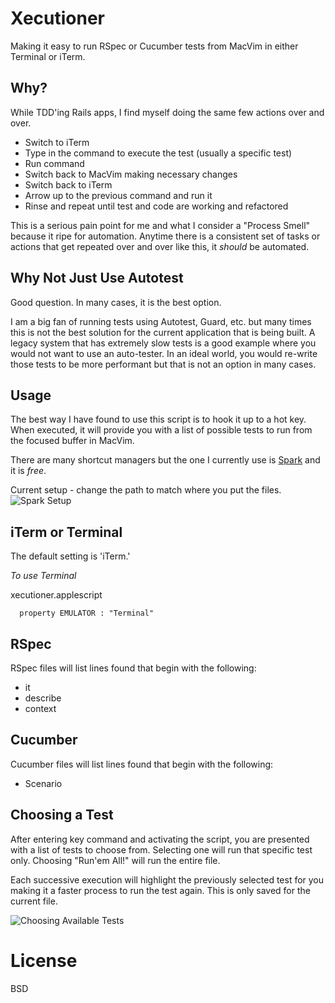 # Xecutioner #

Making it easy to run RSpec or Cucumber tests from MacVim in either Terminal or iTerm.

## Why?

While TDD'ing Rails apps, I find myself doing the same few actions over and over.

* Switch to iTerm
* Type in the command to execute the test (usually a specific test)
* Run command
* Switch back to MacVim making necessary changes
* Switch back to iTerm
* Arrow up to the previous command and run it
* Rinse and repeat until test and code are working and refactored

This is a serious pain point for me and what I consider a "Process Smell" because it ripe for
automation. Anytime there is a consistent set of tasks or actions that get repeated over and over like this,
it *should* be automated.

## Why Not Just Use Autotest

Good question. In many cases, it is the best option.

I am a big fan of running tests using Autotest, Guard, etc. but many times this is not the best solution for
the current application that is being built. A legacy system that has extremely slow tests is a good example
where you would not want to use an auto-tester. In an ideal world, you would re-write those tests to be more
performant but that is not an option in many cases.

## Usage

The best way I have found to use this script is to hook it up to a hot key.
When executed, it will provide you with a list of possible tests to run
from the focused buffer in MacVim.

There are many shortcut managers but the one I currently use is [Spark](http://www.macupdate.com/app/mac/14352/spark) and it is *free*.

Current setup - change the path to match where you put the files.
![Spark Setup](http://allancraig.net/personal/spark_setup.png "Spark Setup")

## iTerm or Terminal

The default setting is 'iTerm.'

*To use Terminal*

xecutioner.applescript
```applescript
  property EMULATOR : "Terminal"
```

## RSpec

RSpec files will list lines found that begin with the following:

* it
* describe
* context

## Cucumber

Cucumber files will list lines found that begin with the following:

* Scenario

## Choosing a Test

After entering key command and activating the script, you are presented with a list of
tests to choose from. Selecting one will run that specific test only. Choosing "Run'em All!"
will run the entire file.

Each successive execution will highlight the previously selected test for you making it a faster
process to run the test again. This is only saved for the current file.

![Choosing Available Tests](http://allancraig.net/personal/choose_from_tests.png)


# License #

BSD
